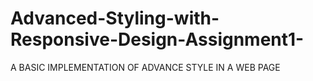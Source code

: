 # Advanced-Styling-with-Responsive-Design-Assignment1-
A BASIC IMPLEMENTATION OF ADVANCE STYLE IN A WEB PAGE
